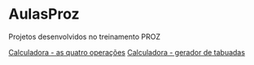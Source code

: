 # AulasProz
Projetos desenvolvidos no treinamento PROZ

[Calculadora - as quatro operações](calculadora/calculadoraBasica.py)
[Calculadora - gerador de tabuadas](calculadora/calculadoraTabuada.py)